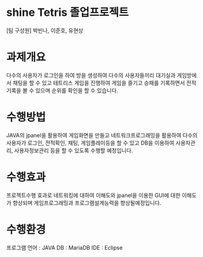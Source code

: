 # shine Tetris 졸업프로젝트

[팀 구성원] 박빈나, 이준호, 유현상

# 과제개요
다수의 사용자가 로그인을 하여 방을 생성하여 다수의 사용자들끼리 대기실과 게임방에서 채팅을 할 수 있고
테트리스 게임을 진행하여 게임을 즐기고 승패를 기록하면서 전적기록을 볼 수 있으며
순위를 확인을 할 수 있습니다.

# 수행방법
JAVA의 jpanel을 활용하여 게임화면을 만들고 네트워크프로그래밍을 활용하여 다수의 사용자가 로그인, 전적확인, 채팅, 게임플레이등을 할 수 있고 
DB을 이용하여 사용자관리, 사용자정보관리 등을 할 수 있도록 수행할 예정입니다.

# 수행효과
프로젝트수행 효과로 네트워킹에 대하여 이해도와 jpanel을 이용한 GUI에 대한 이해도가 향상되며
게임프로그래밍과 프로그램설계능력을 향상될예정입니다.

# 수행환경
프로그램 언어 : JAVA
DB : MariaDB
IDE : Eclipse
